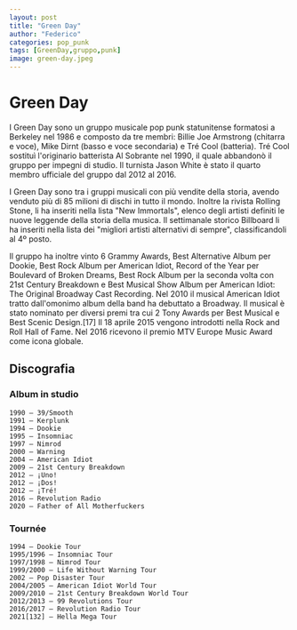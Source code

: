 ```yaml
---
layout: post
title: "Green Day"
author: "Federico"
categories: pop_punk
tags: [GreenDay,gruppo,punk]
image: green-day.jpeg
---
```


# Green Day

I Green Day sono un gruppo musicale pop punk statunitense formatosi a Berkeley nel 1986 e composto da tre membri: Billie Joe Armstrong (chitarra e voce), Mike Dirnt (basso e voce secondaria) e Tré Cool (batteria). Tré Cool sostituì l'originario batterista Al Sobrante nel 1990, il quale abbandonò il gruppo per impegni di studio. Il turnista Jason White è stato il quarto membro ufficiale del gruppo dal 2012 al 2016.

I Green Day sono tra i gruppi musicali con più vendite della storia, avendo venduto più di 85 milioni di dischi in tutto il mondo. 
Inoltre la rivista Rolling Stone, li ha inseriti nella lista "New Immortals", elenco degli artisti definiti le nuove leggende della storia della musica. Il settimanale storico Billboard li ha inseriti nella lista dei "migliori artisti alternativi di sempre", classificandoli al 4º posto. 

Il gruppo ha inoltre vinto 6 Grammy Awards, Best Alternative Album per Dookie, Best Rock Album per American Idiot, Record of the Year per Boulevard of Broken Dreams, Best Rock Album per la seconda volta con 21st Century Breakdown e Best Musical Show Album per American Idiot: The Original Broadway Cast Recording. Nel 2010 il musical American Idiot tratto dall'omonimo album della band ha debuttato a Broadway. Il musical è stato nominato per diversi premi tra cui 2 Tony Awards per Best Musical e Best Scenic Design.[17] Il 18 aprile 2015 vengono introdotti nella Rock and Roll Hall of Fame. Nel 2016 ricevono il premio MTV Europe Music Award come icona globale.

## Discografia

### Album in studio

    1990 – 39/Smooth
    1991 – Kerplunk
    1994 – Dookie
    1995 – Insomniac
    1997 – Nimrod
    2000 – Warning
    2004 – American Idiot
    2009 – 21st Century Breakdown
    2012 – ¡Uno!
    2012 – ¡Dos!
    2012 – ¡Tré!
    2016 – Revolution Radio
    2020 – Father of All Motherfuckers

### Tournée

    1994 – Dookie Tour
    1995/1996 – Insomniac Tour
    1997/1998 – Nimrod Tour
    1999/2000 – Life Without Warning Tour
    2002 – Pop Disaster Tour
    2004/2005 – American Idiot World Tour
    2009/2010 – 21st Century Breakdown World Tour
    2012/2013 – 99 Revolutions Tour
    2016/2017 – Revolution Radio Tour
    2021[132] – Hella Mega Tour
